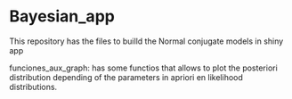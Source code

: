 # Bayesian_app
This repository has the files to builld the Normal conjugate models in shiny app

funciones_aux_graph: has some functios that allows to plot the posteriori distribution depending of the parameters in apriori en likelihood distributions.
